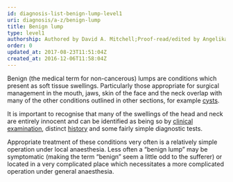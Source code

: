 ```yaml
---
id: diagnosis-list-benign-lump-level1
uri: diagnosis/a-z/benign-lump
title: Benign lump
type: level1
authorship: Authored by David A. Mitchell;Proof-read/edited by Angelika Sebald
order: 0
updated_at: 2017-08-23T11:51:04Z
created_at: 2016-12-06T11:58:04Z
---
```


<p>Benign (the medical term for non-cancerous) lumps are conditions
    which present as soft tissue swellings. Particularly those
    appropriate for surgical management in the mouth, jaws, skin
    of the face and the neck overlap with many of the other conditions
    outlined in other sections, for example <a href="/diagnosis/a-z/cyst">cysts</a>.</p>
<p>It is important to recognise that many of the swellings of the
    head and neck are entirely innocent and can be identified
    as being so by <a href="/diagnosis/tests/examination">clinical examination</a>,
    distinct <a href="/diagnosis/tests/medical-history">history</a>    and some fairly simple diagnostic tests.</p>
<p>Appropriate treatment of these conditions very often is a relatively
    simple operation under local anaesthesia. Less often a “benign
    lump” may be symptomatic (making the term “benign” seem a
    little odd to the sufferer) or located in a very complicated
    place which necessitates a more complicated operation under
    general anaesthesia.</p>
